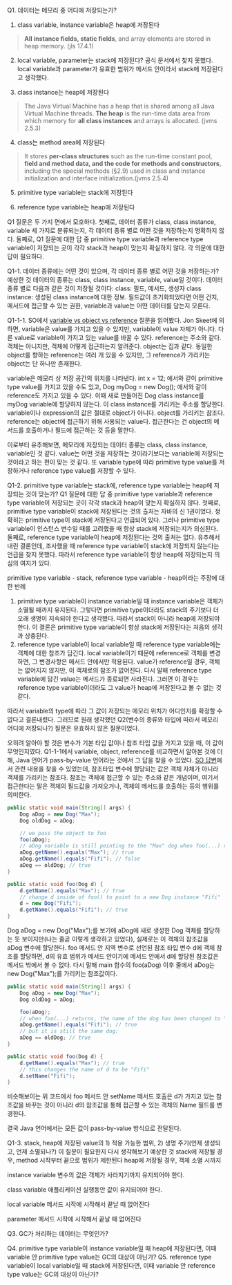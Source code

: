 Q1. 데이터는 메모리 중 어디에 저장되는가?

1. class variable, instance variable은 heap에 저장된다
> **All instance fields, static fields**, and array elements are stored in heap memory. (jls 17.4.1)

2. local variable, parameter는 stack에 저장된다?
공식 문서에서 찾지 못했다. local variable과 parameter가 유효한 범위가 메서드 안이라서 stack에 저장된다고 생각했다.

3. class instance는 heap에 저장된다
> The Java Virtual Machine has a heap that is shared among all Java Virtual Machine threads. **The heap** is the run-time data area from which memory for **all class instances** and arrays is allocated. (jvms 2.5.3)

4. class는 method area에 저장된다
> It stores **per-class structures** such as the run-time constant pool, **field and method data, and the code for methods and constructors**, including the special methods (§2.9) used in class and instance initialization and interface initialization.(jvms 2.5.4)

5. primitive type variable는 stack에 저장된다

6. reference type variable는 heap에 저장된다


Q1 질문은 두 가지 면에서 모호하다.
첫째로, 데이터 종류가 class, class instance, variable 세 가지로 분류되는지, 각 데이터 종류 별로 어떤 것을 저장하는지 명확하지 않다.
둘째로, Q1 질문에 대한 답 중 primitive type variable과 reference type variable이 저장되는 곳이 각각 stack과 heap이 맞는지 확실하지 않다.
각 의문에 대한 답이 필요하다.

Q1-1. 데이터 종류에는 어떤 것이 있으며, 각 데이터 종류 별로 어떤 것을 저장하는가?
예상한 것
데이터의 종류는 class, class instance, variable, value일 것이다.
데이터 종류 별로 다음과 같은 것이 저장될 것이다:
class: 필드, 메서드, 생성자
class instance: 생성된 class instance에 대한 정보. 필드값이 초기화되었다면 어떤 건지, 메서드에 접근할 수 있는 권한, 
variable과 value는 어떤 데이터를 담는지 모른다.

Q1-1-1. SO에서 [variable vs object vs reference](https://stackoverflow.com/questions/32010172/what-is-the-difference-between-a-variable-object-and-reference) 질문을 읽어봤다.
Jon Skeet에 의하면,
variable은 value를 가지고 있을 수 있지만, variable이 value 자체가 아니다.
다른 value로 variable이 가지고 있는 value를 바꿀 수 있다.
reference는 주소와 같다. 객체는 아니지만, 객체에 어떻게 접근하는지 알려준다.
object는 집과 같다. 동일한 object를 향하는 reference는 여러 개 있을 수 있지만, 그 reference가 가리키는 object는 단 하나만 존재한다.

variable은 메모리 상 저장 공간의 위치를 나타낸다. int x = 12; 에서와 같이 primitive type value를 가지고 있을 수도 있고, Dog myDog = new Dog(); 에서와 같이 reference도 가지고 있을 수 있다. 이때 새로 만들어진 Dog class instance를 myDog variable에 할당하지 않는다. 이 class instance를 가리키는 주소를 할당한다.
variable이나 expression의 값은 절대로 object가 아니다. object를 가리키는 참조다. reference는 object에 접근하기 위해 사용되는 value다. 접근한다는 건 object의 메서드를 호출하거나 필드에 접근하는 것 등을 말한다.

이로부터 유추해보면, 메모리에 저장되는 데이터 종류는 class, class instance, variable인 것 같다. value는 어떤 것을 저장하는 것이라기보다는 variable에 저장되는 것이라고 하는 편이 맞는 것 같다. 또 variable type에 따라 primitive type value를 저장하거나  reference type value를 저장할 수 있다.


Q1-2. primitive type variable는 stack에, reference type variable는 heap에 저장되는 것이 맞는가?
Q1 질문에 대한 답 중 primitive type variable과 reference type variable이 저장되는 곳이 각각 stack과 heap이 맞는지 확실하지 않다.
첫째로, primitive type variable이 stack에 저장된다는 것의 출처는 자바의 신 1권이었다. 정확히는 primitive type이 stack에 저장된다고 언급되어 있다. 그러나 primitive type variable이 인스턴스 변수일 때를 고려했을 때 항상 stack에 저장되는지가 의심된다.
둘째로, reference type variable이 heap에 저장된다는 것의 출처는 없다. 유추해서 내린 결론인데, 조사했을 때 reference type variable이 stack에 저장되지 않는다는 언급을 찾지 못했다. 따라서 reference type variable이 항상 heap에 저장되는지 의심의 여지가 있다.

primitive type variable - stack, reference type variable - heap이라는 주장에 대한 반례
1. primitive type variable이 instance variable일 때
instance variable은 객체가 소멸될 때까지 유지된다. 그렇다면 primitive type이더라도 stack의 주기보다 더 오래 생명이 지속되야 한다고 생각했다. 따라서 stack이 아니라 heap에 저장되야 한다. 이 결론은 primitive type variable이 항상 stack에 저장된다는 처음의 생각과 상충된다.
2. reference type variable이 local variable일 때
reference type variable에는 객체에 대한 참조가 담긴다. local variable이기 때문에 reference로 객체를 변경하면, 그 변경사항은 메서드 안에서만 적용된다. value가 reference일 경우, 객체는 없어지지 않지만, 이 객체로의 참조가 없어진다. 다시 말해 reference type variable에 담긴 value는 메서드가 종료되면 사라진다. 그러면 이 경우는 reference type variable이더라도 그 value가 heap에 저장된다고 볼 수 없는 것 같다.

따라서 variable의 type에 따라 그 값이 저장되는 메모리 위치가 어디인지를 확정할 수 없다고 결론내렸다. 그러므로 원래 생각했던 Q2(변수의 종류와 타입에 따라서 메모리 어디에 저장되나?) 질문은 유효하지 않은 질문이었다.

오히려 알아야 할 것은 변수가 기본 타입 값이나 참조 타입 값을 가지고 있을 때, 이 값이 무엇인지였다. Q1-1-1에서 variable, object, reference를 비교하면서 알아본 것에 더해, Java 언어가 pass-by-value 언어라는 것에서 그 답을 찾을 수 있었다.
[SO 답변](https://stackoverflow.com/a/40523)에서 관련 내용을 찾을 수 있었는데,
참조타입 변수에 할당되는 값은 객체 자체가 아니라 객체를 가리키는 참조다. 참조는 객체에 접근할 수 있는 주소와 같은 개념이며, 여기서 접근한다는 말은 객체의 필드값을 가져오거나, 객체의 메서드를 호출하는 등의 행위를 의미한다.

```java
public static void main(String[] args) {
    Dog aDog = new Dog("Max");
    Dog oldDog = aDog;

    // we pass the object to foo
    foo(aDog);
    // aDog variable is still pointing to the "Max" dog when foo(...) returns
    aDog.getName().equals("Max"); // true
    aDog.getName().equals("Fifi"); // false
    aDog == oldDog; // true
}

public static void foo(Dog d) {
    d.getName().equals("Max"); // true
    // change d inside of foo() to point to a new Dog instance "Fifi"
    d = new Dog("Fifi");
    d.getName().equals("Fifi"); // true
}
```

Dog aDog = new Dog("Max");를 보기에 aDog에 새로 생성한 Dog 객체를 할당하는 듯 보이지만(나는 줄곧 이렇게 생각하고 있었다), 실제로는 이 객체의 참조값을 aDog 변수에 할당한다.
foo 메서드 안 지역 변수로 선언된 참조 타입 변수 d에 객체 참조를 할당하면, d의 유효 범위가 메서드 안이기에 메서드 안에서 d에 할당된 참조값은 메서드 밖에서 볼 수 없다. 다시 말해 main 함수의 foo(aDog) 이후 줄에서 aDog는 new Dog("Max");를 가리키는 참조값이다.

```java
public static void main(String[] args) {
    Dog aDog = new Dog("Max");
    Dog oldDog = aDog;

    foo(aDog);
    // when foo(...) returns, the name of the dog has been changed to "Fifi"
    aDog.getName().equals("Fifi"); // true
    // but it is still the same dog:
    aDog == oldDog; // true
}

public static void foo(Dog d) {
    d.getName().equals("Max"); // true
    // this changes the name of d to be "Fifi"
    d.setName("Fifi");
}
```

비슷해보이는 위 코드에서 foo 메서드 안 setName 메서드 호출은 d가 가지고 있는 참조값을 바꾸는 것이 아니라 d의 참조값을 통해 접근할 수 있는 객체의 Name 필드를 변경한다.

결국 Java 언어에서는 모든 값이 pass-by-value 방식으로 전달된다.

Q1-3. stack, heap에 저장된 value의 1) 적용 가능한 범위, 2) 생명 주기(언제 생성되고, 언제 소멸되나?)
이 질문이 필요한지 다시 생각해보기
예상한 것
stack에 저장될 경우, method 시작부터 끝으로 범위가 제한된다
heap에 저장될 경우, 객체 소멸 시까지

instance variable
변수의 값은 객체가 사라지기까지 유지되어야 한다.

class variable
애플리케이션 실행동안 값이 유지되어야 한다.

local variable
메서드 시작에 시작해서 끝날 때 없어진다

parameter
메서드 시작에 시작해서 끝날 때 없어진다

Q3. GC가 처리하는 데이터는 무엇인가?

Q4. primitive type variable이 instance variable일 때 heap에 저장된다면, 이때 variable 안 primitive type value는 GC의 대상이 아닌가?
Q5. reference type variable이 local variable일 때 stack에 저장된다면, 이때 variable 안 reference type value는 GC의 대상이 아닌가?
